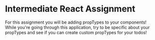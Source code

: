 # Intermediate React Assignment

For this assignment you will be adding propTypes to your components! While you're going through this application, try to be specific about your propTypes and see if you can create custom propTypes for your todos!
